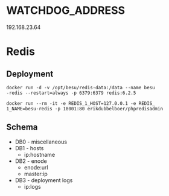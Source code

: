 # WATCHDOG_ADDRESS
192.168.23.64

# Redis
## Deployment
```
docker run -d -v /opt/besu/redis-data:/data --name besu
-redis --restart=always -p 6379:6379 redis:6.2.5

docker run --rm -it -e REDIS_1_HOST=127.0.0.1 -e REDIS_
1_NAME=besu-redis -p 18001:80 erikdubbelboer/phpredisadmin
```

## Schema
* DB0 - miscellaneous
* DB1 - hosts
  * ip:hostname
* DB2 - enode
  * enode:url
  * master:ip
* DB3 - deployment logs
  * ip:logs